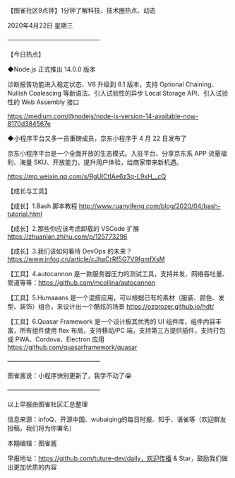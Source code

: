【图雀社区9点钟】1分钟了解科技、技术圈热点、动态



2020年4月22日  星期三



———————————————     



【今日热点】   



 ◆Node.js 正式推出 14.0.0 版本



诊断报告功能进入稳定状态、V8 升级到 8.1 版本，支持 Optional Chaining、Nullish Coalescing 等新语法、引入试验性的异步 Local Storage API、引入试验性的 Web Assembly 接口



https://medium.com/@nodejs/node-js-version-14-available-now-8170d384567e



 ◆小程序平台又多一员重磅成员，京东小程序于 4 月 22 日发布了



京东小程序平台是一个全面开放的生态模式。入驻平台、分享京东系 APP 流量福利、海量 SKU、开放能力。提升用户体验，给商家带来新机遇。



https://mp.weixin.qq.com/s/RgUlCtIAe6z3q-L9xH__cQ



【成长与工具】   



【成长】1.Bash 脚本教程 http://www.ruanyifeng.com/blog/2020/04/bash-tutorial.html



【成长】2.那些你应该考虑卸载的 VSCode 扩展 https://zhuanlan.zhihu.com/p/125773296



【成长】3.我们该如何看待 DevOps 的未来？https://www.infoq.cn/article/cJhaCrRf5G7V9fgmfXsM



【工具】4.autocannon 是一款服务器压力的测试工具，支持并发、网络吞吐量、管道等等：https://github.com/mcollina/autocannon



【工具】5.Humaaans 是一个混搭应用，可以根据已有的素材（服装、颜色、发型、装饰）组合，来设计出一个酷炫的场景 https://ozgrozer.github.io/hdt/



【工具】6.Quasar Framework 是一个设计极其优秀的 UI 组件库，组件内容丰富，所有组件使用 flex 布局，支持移动/PC 端，支持第三方提供插件，支持打包成 PWA、Cordova、Electron 应用 https://github.com/quasarframework/quasar



——————————————— 



图雀酱说：小程序快别更新了，我学不动了😭



———————————————



以上早报由图雀社区汇总整理   



信息来源：infoQ、开源中国、wubaiqing的每日时报、知乎、语雀等（欢迎群友投稿，我们将为你署名）



本期编辑：图雀酱



早报地址：https://github.com/tuture-dev/daily，欢迎传播 & Star，鼓励我们做出更加优质的内容
